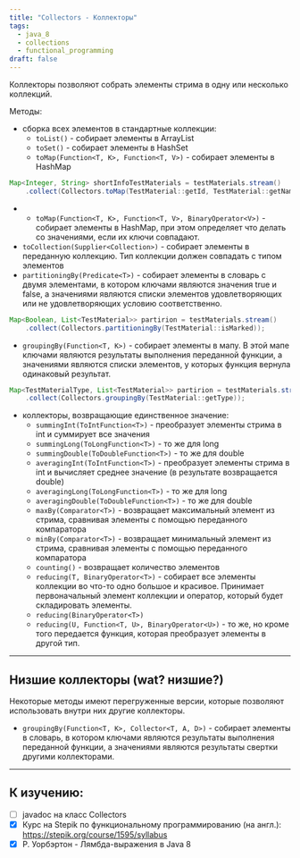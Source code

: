 ```yaml
---
title: "Collectors - Коллекторы"
tags:
  - java_8
  - collections
  - functional_programming
draft: false
---
```


Коллекторы позволяют собрать элементы стрима в одну или несколько коллекций.

Методы:

- сборка всех элементов в стандартные коллекции:
    - `toList()` - собирает элементы в ArrayList
    - `toSet()` - собирает элементы в HashSet
    - `toMap(Function<T, K>, Function<T, V>)` - собирает элементы в HashMap
```java
Map<Integer, String> shortInfoTestMaterials = testMaterials.stream()
    .collect(Collectors.toMap(TestMaterial::getId, TestMaterial::getName));
```
-
    - `toMap(Function<T, K>, Function<T, V>, BinaryOperator<V>)` - собирает элементы в HashMap, при этом определяет что делать со значениями, если их ключи совпадают.
- `toCollection(Supplier<Collection>)` - собирает элементы в переданную коллекцию. Тип коллекции должен совпадать с типом элементов
- `partitioningBy(Predicate<T>)` - собирает элементы в словарь с двумя элементами, в котором ключами являются значения true и false, а значениями являются списки элементов удовлетворяющих или не удовлетворяющих условию соответственно.
```java
Map<Boolean, List<TestMaterial>> partirion = testMaterials.stream()
    .collect(Collectors.partitioningBy(TestMaterial::isMarked));
```

- `groupingBy(Function<T, K>)` - собирает элементы в мапу. В этой мапе ключами являются результаты выполнения переданной функции, а значениями являются списки элементов, у которых функция вернула одинаковый результат.
```java
Map<TestMaterialType, List<TestMaterial>> partirion = testMaterials.stream()
    .collect(Collectors.groupingBy(TestMaterial::getType));
```

- коллекторы, возвращающие единственное значение:
    - `summingInt(ToIntFunction<T>)` - преобразует элементы стрима в int и суммирует все значения
    - `summingLong(ToLongFunction<T>)` - то же для long
    - `summingDouble(ToDoubleFunction<T>)` - то же для double
    - `averagingInt(ToIntFunction<T>)` - преобразует элементы стрима в int и вычисляет среднее значение (в результате возвращается double)
    - `averagingLong(ToLongFunction<T>)` - то же для long
    - `averagingDouble(ToDoubleFunction<T>)` - то же для double
    - `maxBy(Comparator<T>)` - возвращает максимальный элемент из стрима, сравнивая элементы с помощью переданного компаратора
    - `minBy(Comparator<T>)` - возвращает минимальный элемент из стрима, сравнивая элементы с помощью переданного компаратора
    - `counting()` - возвращает количество элементов
    - `reducing(T, BinaryOperator<T>)` - собирает все элементы коллекции во что-то одно большое и красивое. Принимает первоначальный элемент коллекции и оператор, который будет складировать элементы.
    - `reducing(BinaryOperator<T>)`
    - `reducing(U, Function<T, U>, BinaryOperator<U>)` - то же, но кроме того передается функция, которая преобразует элементы в другой тип.

---
## Низшие коллекторы (wat? низшие?)

Некоторые методы имеют перегруженные версии, которые позволяют использовать внутри них другие коллекторы.

- `groupingBy(Function<T, K>, Collector<T, A, D>)` - собирает элементы в словарь, в котором ключами являются результаты выполнения переданной функции, а значениями являются результаты свертки другими коллекторами.

---
## К изучению:
- [ ] javadoc на класс Collectors
- [X] Курс на Stepik по функциональному программированию (на англ.): https://stepik.org/course/1595/syllabus
- [X] Р. Уорбэртон - Лямбда-выражения в Java 8
